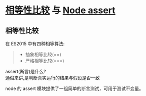 # [相等性比较](https://developer.mozilla.org/en-US/docs/Web/JavaScript/Equality_comparisons_and_sameness) 与 [Node assert](http://nodejs.cn/api/assert.html#assert_assert)

## 相等性比较
在 ES2015 中有四种相等算法:  
> * 抽象相等比较(==)
> * 严格相等比较(===)

assert(断言)是什么?  
通俗来讲,是判断真实运行的结果与假设是否一致

node 的 assert 模块提供了一组简单的断言测试，可用于测试不变量。
